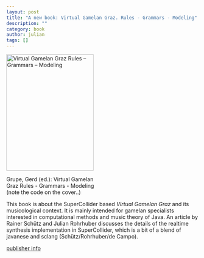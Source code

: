 ```yaml
---
layout: post
title: "A new book: Virtual Gamelan Graz. Rules - Grammars - Modeling"
description: ""
category: book
author: julian
tags: []
---
```

<div id="attachment_177" class="wp-caption alignright" style="width: 239px"><a href="http://www.wertlos.org/various/bilder/vgg_book.jpg"><img class="size-medium wp-image-177" src="http://wertlos.org/various/bilder/vgg_book.jpg" alt="Virtual Gamelan Graz Rules – Grammars – Modeling" width="229" height="305" /></a><p class="wp-caption-text">Grupe, Gerd (ed.): Virtual Gamelan Graz Rules - Grammars - Modeling (note the code on the cover..)</p></div>

<p>This book is about the SuperCollider based <em>Virtual Gamelan Graz</em> and its musicological context. It is mainly intended for gamelan specialists interested in computational methods and music theory of Java. An article by Rainer Schütz and Julian Rohrhuber discusses the details of the realtime synthesis implementation in SuperCollider, which is a bit of a blend of javanese and sclang (Schütz/Rohrhuber/de Campo).</p>

<p><a href="http://www.shaker-online.com/Catalogue/details.asp?ID=7&amp;CC=1230&amp;ISBN=3-8322-7637-8&amp;Reihe=-20&amp;ReiheUR=-2">publisher info</a></p>
<p><a href="http://wertlos.org/various/bilder/vgg_book.jpg"><img class="alignright size-full wp-image-182" src="http://supercollider.sourceforge.net/wp-content/uploads/2008/12/vgg_book1.jpg" alt="" /></a></p>
